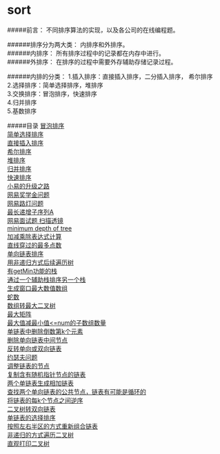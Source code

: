 # sort
#####前言：
不同排序算法的实现，以及各公司的在线编程题。


######排序分为两大类：
内排序和外排序。  
######内排序：
所有排序过程中的记录都在内存中进行。  
######外排序：
在排序的过程中需要外存辅助存储记录过程。  

######内排的分类：
1.插入排序：直接插入排序，二分插入排序， 希尔排序  
2.选择排序：简单选择排序，堆排序  
3.交换排序：冒泡排序，快速排序  
4.归并排序  
5.基数排序  

#####目录
[冒泡排序](/src/com/demo/BubbleSort.java)  
[简单选择排序](/src/com/demo/SimpleSelectoinSort.java)  
[直接插入排序](/src/com/demo/InsertSort.java)  
[希尔排序](/src/com/demo/ShellSort.java)  
[堆排序](/src/com/demo/HeapSort.java)  
[归并排序](/src/com/demo/MergeSort.java)  
[快速排序](/src/com/demo/QuickSort.java)  
[小易的升级之路](/src/com/demo/wangYi1.java)  
[网易奖学金问题](/src/com/demo/JiangXueJin.java)  
[网易路灯问题](/src/com/demo/Light.java)  
[最长递增子序列A](/src/com/demo/LISA.java)  
[网易面试题 扫描透镜](/src/com/demo/Mushroom.java)  
[minimum depth of tree](/src/com/demo/MinTree.java)  
[加减乘除表达式计算](/src/com/demo/EvaluateExp.java)  
[直线穿过的最多点数](/src/com/demo/MaxPointsNoLine.java)  
[单向链表排序](/src/com/demo/SortList.java)  
[用非递归方式后续遍历树](/src/com/demo/PostorderTree.java)  
[有getMin功能的栈](/src/com/demo/MinStack.java)  
[通过一个辅助栈排序另一个栈](/src/com/demo/SortStackByStack.java)  
[生成窗口最大数值数组](/src/com/demo/MaxWindow.java)  
[蛇数](/src/com/demo/SnakeNumber.java)  
[数组转最大二叉树](/src/com/demo/Array2MaxTree.java)  
[最大矩阵](/src/com/demo/MaxRec.java)  
[最大值减最小值<=num的子数组数量](/src/com/demo/MaxMinArrNum.java)  
[单链表中删除倒数第k个元素](/src/com/demo/RemoveLastKNode.java)  
[删除单向链表中间节点](/src/com/demo/RemoveMidNode.java)  
[反转单向或双向链表](/src/com/demo/ReverseList.java)  
[约瑟夫问题](/src/com/demo/JosephusKill.java)  
[调整链表的节点](/src/com/demo/AdjustList.java)  
[复制含有随机指针节点的链表](/src/com/demo/CopyRandList.java)  
[两个单链表生成相加链表](/src/com/demo/AddList.java)  
[查找两个单向链表的公共节点，链表有可能是循环的](/src/com/demo/LoopNode.java)  
[将链表的每k个节点之间逆序](/src/com/demo/ReverseKNode.java)  
[二叉树转双向链表](/src/com/demo/Tree2DLink.java)  
[单链表的选择排序](/src/com/demo/SelectionSort.java)  
[按照左右半区的方式重新组合链表](/src/com/demo/AdjustLeftRightLink.java)  
[非递归的方式遍历二叉树](/src/com/demo/LoopTreeByStack.java)  
[直观打印二叉树](/src/com/demo/VisualTree.java)  